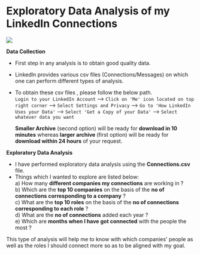 # Exploratory Data Analysis of my LinkedIn Connections

![](https://github.com/RishabhBansal2409/EDA_of_LinkedIn_Connections/blob/master/images/LinkedIn_%20Connections_%20Analysis.jpg)

**Data Collection**
* First step in any analysis is to obtain good quality data.
* LinkedIn provides various csv files (Connections/Messages) on which one can perform different types of analysis.
* To obtain these csv files , please follow the below path.  
  `Login to your LinkedIn Account` --> `Click on 'Me' icon located on top right corner` --> `Select Settings and Privacy` --> `Go to 'How LinkedIn Uses your Data'` --> `Select 'Get a Copy of your Data'` --> `Select whatever data you want`
  
  **Smaller Archive** (second option) will be ready for **download in 10 minutes** whereas **larger archive** (first option) will be ready for **download within 24 hours** of your request.

**Exploratory Data Analysis**
* I have performed exploratory data analysis using the **Connections.csv** file.
* Things which I wanted to explore are listed below:    
  a) How many **different companies my connections** are working in ?  
  b) Which are the **top 10 companies** on the basis of the **no of connections corresponding to a company** ?  
  c) What are the **top 10 roles** on the basis of the **no of connections corresponding to each role** ?  
  d) What are the **no of connections** added each year ?  
  e) Which are **months when I have got connected** with the people the most ?  

This type of analysis will help me to know with which companies' people as well as the roles I should connect more so as to be aligned with my goal.
